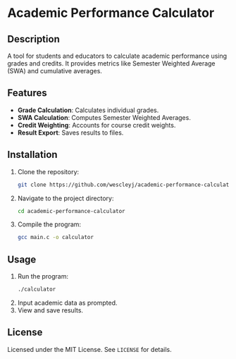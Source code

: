 # Academic Performance Calculator

## Description
A tool for students and educators to calculate academic performance using grades and credits. It provides metrics like Semester Weighted Average (SWA) and cumulative averages.

## Features
- **Grade Calculation**: Calculates individual grades.
- **SWA Calculation**: Computes Semester Weighted Averages.
- **Credit Weighting**: Accounts for course credit weights.
- **Result Export**: Saves results to files.

## Installation
1. Clone the repository:
   ```bash
   git clone https://github.com/wescleyj/academic-performance-calculator.git
   ```
2. Navigate to the project directory:
   ```bash
   cd academic-performance-calculator
   ```
3. Compile the program:
   ```bash
   gcc main.c -o calculator
   ```

## Usage
1. Run the program:
   ```bash
   ./calculator
   ```
2. Input academic data as prompted.
3. View and save results.

## License
Licensed under the MIT License. See `LICENSE` for details.

